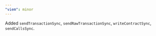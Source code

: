 ```yaml
---
"viem": minor
---
```


Added `sendTransactionSync`, `sendRawTransactionSync`, `writeContractSync`, `sendCallsSync`.
